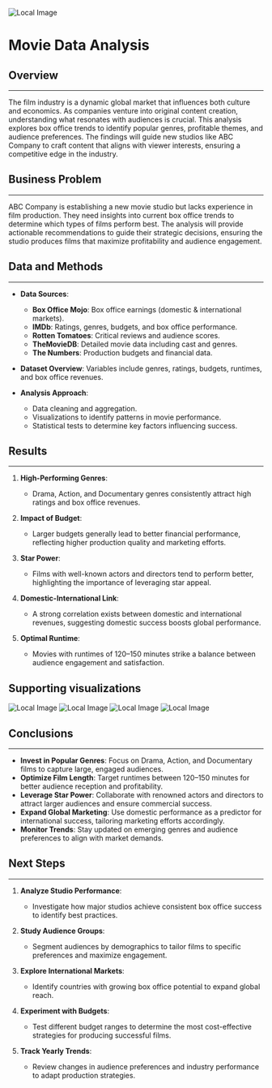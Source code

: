 ![Local Image](cover_image.png)

# Movie Data Analysis


## **Overview**
---
The film industry is a dynamic global market that influences both culture and economics. As companies venture into original content creation, understanding what resonates with audiences is crucial. This analysis explores box office trends to identify popular genres, profitable themes, and audience preferences. The findings will guide new studios like ABC Company to craft content that aligns with viewer interests, ensuring a competitive edge in the industry.

## **Business Problem**
---
ABC Company is establishing a new movie studio but lacks experience in film production. They need insights into current box office trends to determine which types of films perform best. The analysis will provide actionable recommendations to guide their strategic decisions, ensuring the studio produces films that maximize profitability and audience engagement.

## **Data and Methods**
---
- **Data Sources**:
  - **Box Office Mojo**: Box office earnings (domestic & international markets).
  - **IMDb**: Ratings, genres, budgets, and box office performance.
  - **Rotten Tomatoes**: Critical reviews and audience scores.
  - **TheMovieDB**: Detailed movie data including cast and genres.
  - **The Numbers**: Production budgets and financial data.

- **Dataset Overview**: Variables include genres, ratings, budgets, runtimes, and box office revenues.

- **Analysis Approach**:
  - Data cleaning and aggregation.
  - Visualizations to identify patterns in movie performance.
  - Statistical tests to determine key factors influencing success.

## **Results**
---
1. **High-Performing Genres**:
   - Drama, Action, and Documentary genres consistently attract high ratings and box office revenues.

2. **Impact of Budget**:
   - Larger budgets generally lead to better financial performance, reflecting higher production quality and marketing efforts.

3. **Star Power**:
   - Films with well-known actors and directors tend to perform better, highlighting the importance of leveraging star appeal.

4. **Domestic-International Link**:
   - A strong correlation exists between domestic and international revenues, suggesting domestic success boosts global performance.

5. **Optimal Runtime**:
   - Movies with runtimes of 120–150 minutes strike a balance between audience engagement and satisfaction.
  
## Supporting visualizations
![Local Image](Picture1.png)
![Local Image](Picture2.png)
![Local Image](Picture3.png)
![Local Image](Picture4.png)

## **Conclusions**
---
- **Invest in Popular Genres**: Focus on Drama, Action, and Documentary films to capture large, engaged audiences.
- **Optimize Film Length**: Target runtimes between 120–150 minutes for better audience reception and profitability.
- **Leverage Star Power**: Collaborate with renowned actors and directors to attract larger audiences and ensure commercial success.
- **Expand Global Marketing**: Use domestic performance as a predictor for international success, tailoring marketing efforts accordingly.
- **Monitor Trends**: Stay updated on emerging genres and audience preferences to align with market demands.

## **Next Steps**
---
1. **Analyze Studio Performance**:
   - Investigate how major studios achieve consistent box office success to identify best practices.

2. **Study Audience Groups**:
   - Segment audiences by demographics to tailor films to specific preferences and maximize engagement.

3. **Explore International Markets**:
   - Identify countries with growing box office potential to expand global reach.

4. **Experiment with Budgets**:
   - Test different budget ranges to determine the most cost-effective strategies for producing successful films.

5. **Track Yearly Trends**:
   - Review changes in audience preferences and industry performance to adapt production strategies.







